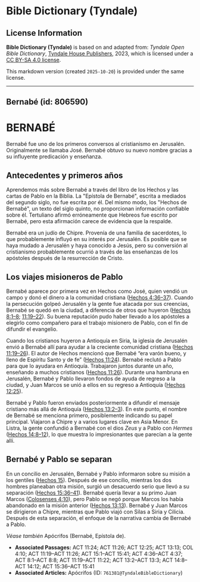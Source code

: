# Bible Dictionary (Tyndale)

## License Information

**Bible Dictionary (Tyndale)** is based on and adapted from: _Tyndale Open Bible Dictionary_, [Tyndale House Publishers](https://tyndaleopenresources.com/), 2023, which is licensed under a [CC BY-SA 4.0 license](https://creativecommons.org/licenses/by-sa/4.0/legalcode.en).

This markdown version (created `2025-10-20`) is provided under the same license.



--------------------------------

## Bernabé (id: 806590)

BERNABÉ
=======

Bernabé fue uno de los primeros conversos al cristianismo en Jerusalén. Originalmente se llamaba José. Bernabé obtuvo su nuevo nombre gracias a su influyente predicación y enseñanza.

Antecedentes y primeros años
----------------------------

Aprendemos más sobre Bernabé a través del libro de los Hechos y las cartas de Pablo en la Biblia. La "Epístola de Bernabé", escrita a mediados del segundo siglo, no fue escrita por él. Del mismo modo, los "Hechos de Bernabé", un texto del siglo quinto, no proporcionan información confiable sobre él. Tertuliano afirmó erróneamente que Hebreos fue escrito por Bernabé, pero esta afirmación carece de evidencia que la respalde.

Bernabé era un judío de Chipre. Provenía de una familia de sacerdotes, lo que probablemente influyó en su interés por Jerusalén. Es posible que se haya mudado a Jerusalén y haya conocido a Jesús, pero su conversión al cristianismo probablemente ocurrió a través de las enseñanzas de los apóstoles después de la resurrección de Cristo.

Los viajes misioneros de Pablo
------------------------------

Bernabé aparece por primera vez en Hechos como José, quien vendió un campo y donó el dinero a la comunidad cristiana ([Hechos 4:36–37](https://ref.ly/Acts4:36-Acts4:37)). Cuando la persecución golpeó Jerusalén y la gente fue atacada por sus creencias, Bernabé se quedó en la ciudad, a diferencia de otros que huyeron ([Hechos 8:1–8](https://ref.ly/Acts8:1-Acts8:8); [11:19–22](https://ref.ly/Acts11:19-Acts11:22)). Su buena reputación pudo haber llevado a los apóstoles a elegirlo como compañero para el trabajo misionero de Pablo, con el fin de difundir el evangelio.

Cuando los cristianos huyeron a Antioquía en Siria, la iglesia de Jerusalén envió a Bernabé allí para ayudar a la creciente comunidad cristiana ([Hechos 11:19–26](https://ref.ly/Acts11:19-Acts11:26)). El autor de Hechos mencionó que Bernabé “era varón bueno, y lleno de Espíritu Santo y de fe” ([Hechos 11:24](https://ref.ly/Acts11:24)). Bernabé reclutó a Pablo para que lo ayudara en Antioquía. Trabajaron juntos durante un año, enseñando a muchos cristianos ([Hechos 11:26](https://ref.ly/Acts11:26)). Durante una hambruna en Jerusalén, Bernabé y Pablo llevaron fondos de ayuda de regreso a la ciudad, y Juan Marcos se unió a ellos en su regreso a Antioquía ([Hechos 12:25](https://ref.ly/Acts12:25)).

Bernabé y Pablo fueron enviados posteriormente a difundir el mensaje cristiano más allá de Antioquía ([Hechos 13:2–3](https://ref.ly/Acts13:2-Acts13:3)). En este punto, el nombre de Bernabé se menciona primero, posiblemente indicando su papel principal. Viajaron a Chipre y a varios lugares clave en Asia Menor. En Listra, la gente confundió a Bernabé con el dios *Zeus* y a Pablo con *Hermes* ([Hechos 14:8–12](https://ref.ly/Acts14:8-Acts14:12)), lo que muestra lo impresionantes que parecían a la gente allí.

Bernabé y Pablo se separan
--------------------------

En un concilio en Jerusalén, Bernabé y Pablo informaron sobre su misión a los gentiles ([Hechos 15](https://ref.ly/Acts15:1-Acts15:41)). Después de ese concilio, mientras los dos hombres planeaban otra misión, surgió un desacuerdo serio que llevó a su separación ([Hechos 15:36–41](https://ref.ly/Acts15:36-Acts15:41)). Bernabé quería llevar a su primo Juan Marcos ([Colosenses 4:10](https://ref.ly/Col4:10)), pero Pablo se negó porque Marcos los había abandonado en la misión anterior ([Hechos 13:13](https://ref.ly/Acts13:13)). Bernabé y Juan Marcos se dirigieron a Chipre, mientras que Pablo viajó con Silas a Siria y Cilicia. Después de esta separación, el enfoque de la narrativa cambia de Bernabé a Pablo.

*Véase también* Apócrifos (Bernabé, Epístola de).

* **Associated Passages:** ACT 11:24; ACT 11:26; ACT 12:25; ACT 13:13; COL 4:10; ACT 11:19–ACT 11:26; ACT 15:1–ACT 15:41; ACT 4:36–ACT 4:37; ACT 8:1–ACT 8:8; ACT 11:19–ACT 11:22; ACT 13:2–ACT 13:3; ACT 14:8–ACT 14:12; ACT 15:36–ACT 15:41
* **Associated Articles:** Apócrifos (ID: `761381@TyndaleBibleDictionary`)

